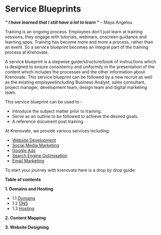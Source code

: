 # **Service Blueprints**

**_“ I have learned that I still have a lot to learn ”_** – Maya Angelou


Training is an ongoing process. Employees don’t just learn at training sessions, they engage with tutorials, webinars, onscreen guidance and learning apps. Training has become more and more a process, rather than an event. So a service blueprint becomes an integral part of the training process at Krenovate.

A service blueprint is a stepwise guide/structure/book of instructions which is designed to ensure consistency and uniformity in the presentation of the content which includes the processes and the other information about Krenovate. This service blueprint can be followed by a new recruit as well as the existing employee(including Business Analyst, sales consultant, project manager, development team, design team and digital marketing team.

This service blueprint can be used to -

-	Introduce the subject matter prior to training.
-	Serve as an outline to be followed  to achieve the desired goals.
-	A reference document post training.

At Krenovate, we provide  various services including:

-	[Website Development](https://agency.krenovate.com/wordpress-website-development/)
-	[Social Media Marketing](https://agency.krenovate.com/social-media-marketing/)
-	[Google Ads](https://agency.krenovate.com/google-ads/)
-	[Search Engine Optimisation](https://agency.krenovate.com/seo-services-company/)
-	[Email Marketing](https://agency.krenovate.com/email-marketing/)


To start your journey with krenovate here is a drop by drop guide:

**Table of contents**

**1. Domains and Hosting**

- 1.1 [Domains](Domains-and-hosting/Domains.md)
- 1.2 [DNS](Domains-and-hosting/DNS.md)
- 1.3 [Hosting](Domains-and-hosting/Hosting.md)

**2. Content Mapping**

**3. Website Designing**